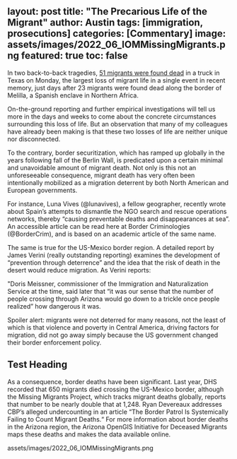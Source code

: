 layout: post
title:  "The Precarious Life of the Migrant"
author: Austin
tags: [immigration, prosecutions]
categories: [Commentary]
image: assets/images/2022_06_IOMMissingMigrants.png
featured: true
toc: false
---

In two back-to-back tragedies, [51 migrants were found dead](https://www.cbsnews.com/news/san-antonio-migrants-texas-tractor-trailer-dead-injured/) in a truck in Texas on Monday, the largest loss of migrant life in a single event in recent memory, just days after 23 migrants were found dead along the border of Melilla, a Spanish enclave in Northern Africa.

On-the-ground reporting and further empirical investigations will tell us more in the days and weeks to come about the concrete circumstances surrounding this loss of life. But an observation that many of my colleagues have already been making is that these two losses of life are neither unique nor disconnected.

To the contrary, border securitization, which has ramped up globally in the years following fall of the Berlin Wall, is predicated upon a certain minimal and unavoidable amount of migrant death. Not only is this not an unforeseeable consequence, migrant death has very often been intentionally mobilized as a migration deterrent by both North American and European governments.

For instance, Luna Vives (@lunavives), a fellow geographer, recently wrote about Spain’s attempts to dismantle the NGO search and rescue operations networks, thereby “causing preventable deaths and disappearances at sea”. An accessible article can be read here at Border Criminologies (@BorderCrim), and is based on an academic article of the same name.

The same is true for the US-Mexico border region. A detailed report by James Verini (really outstanding reporting) examines the development of “prevention through deterrence” and the idea that the risk of death in the desert would reduce migration. As Verini reports:

"Doris Meissner, commissioner of the Immigration and Naturalization Service at the time, said later that “it was our sense that the number of people crossing through Arizona would go down to a trickle once people realized” how dangerous it was.

Spoiler alert: migrants were not deterred for many reasons, not the least of which is that violence and poverty in Central America, driving factors for migration, did not go away simply because the US government changed their border enforcement policy.

## Test Heading

As a consequence, border deaths have been significant. Last year, DHS recorded that 650 migrants died crossing the US-Mexico border, although the Missing Migrants Project, which tracks migrant deaths globally, reports that number to be nearly double that at 1,248. Ryan Devereaux addresses CBP’s alleged undercounting in an article “The Border Patrol Is Systemically Failing to Count Migrant Deaths.“ For more information about border deaths in the Arizona region, the Arizona OpenGIS Initiative for Deceased Migrants maps these deaths and makes the data available online.

assets/images/2022_06_IOMMissingMigrants.png